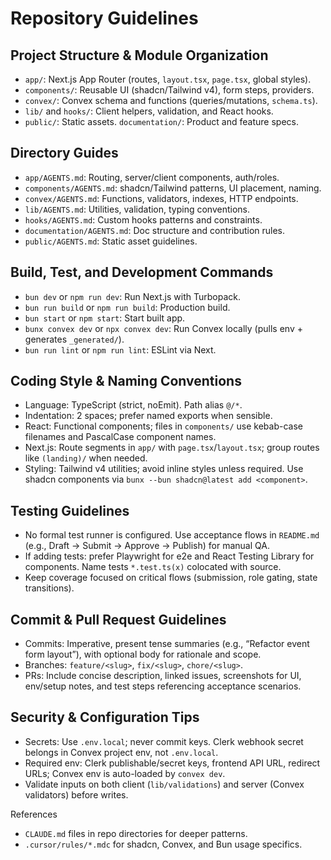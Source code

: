 # Repository Guidelines

## Project Structure & Module Organization
- `app/`: Next.js App Router (routes, `layout.tsx`, `page.tsx`, global styles).
- `components/`: Reusable UI (shadcn/Tailwind v4), form steps, providers.
- `convex/`: Convex schema and functions (queries/mutations, `schema.ts`).
- `lib/` and `hooks/`: Client helpers, validation, and React hooks.
- `public/`: Static assets. `documentation/`: Product and feature specs.

## Directory Guides
- `app/AGENTS.md`: Routing, server/client components, auth/roles.
- `components/AGENTS.md`: shadcn/Tailwind patterns, UI placement, naming.
- `convex/AGENTS.md`: Functions, validators, indexes, HTTP endpoints.
- `lib/AGENTS.md`: Utilities, validation, typing conventions.
- `hooks/AGENTS.md`: Custom hooks patterns and constraints.
- `documentation/AGENTS.md`: Doc structure and contribution rules.
- `public/AGENTS.md`: Static asset guidelines.

## Build, Test, and Development Commands
- `bun dev` or `npm run dev`: Run Next.js with Turbopack.
- `bun run build` or `npm run build`: Production build.
- `bun start` or `npm start`: Start built app.
- `bunx convex dev` or `npx convex dev`: Run Convex locally (pulls env + generates `_generated/`).
- `bun run lint` or `npm run lint`: ESLint via Next.

## Coding Style & Naming Conventions
- Language: TypeScript (strict, noEmit). Path alias `@/*`.
- Indentation: 2 spaces; prefer named exports when sensible.
- React: Functional components; files in `components/` use kebab-case filenames and PascalCase component names.
- Next.js: Route segments in `app/` with `page.tsx`/`layout.tsx`; group routes like `(landing)/` when needed.
- Styling: Tailwind v4 utilities; avoid inline styles unless required. Use shadcn components via `bunx --bun shadcn@latest add <component>`.

## Testing Guidelines
- No formal test runner is configured. Use acceptance flows in `README.md` (e.g., Draft → Submit → Approve → Publish) for manual QA.
- If adding tests: prefer Playwright for e2e and React Testing Library for components. Name tests `*.test.ts(x)` colocated with source.
- Keep coverage focused on critical flows (submission, role gating, state transitions).

## Commit & Pull Request Guidelines
- Commits: Imperative, present tense summaries (e.g., “Refactor event form layout”), with optional body for rationale and scope.
- Branches: `feature/<slug>`, `fix/<slug>`, `chore/<slug>`.
- PRs: Include concise description, linked issues, screenshots for UI, env/setup notes, and test steps referencing acceptance scenarios.

## Security & Configuration Tips
- Secrets: Use `.env.local`; never commit keys. Clerk webhook secret belongs in Convex project env, not `.env.local`.
- Required env: Clerk publishable/secret keys, frontend API URL, redirect URLs; Convex env is auto-loaded by `convex dev`.
- Validate inputs on both client (`lib/validations`) and server (Convex validators) before writes.

References
- `CLAUDE.md` files in repo directories for deeper patterns.
- `.cursor/rules/*.mdc` for shadcn, Convex, and Bun usage specifics.

